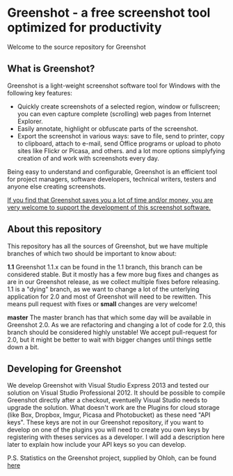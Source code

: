 Greenshot - a free screenshot tool optimized for productivity
=============================================================

Welcome to the source repository for Greenshot

What is Greenshot?
------------------

Greenshot is a light-weight screenshot software tool for Windows with the following key features:

* Quickly create screenshots of a selected region, window or fullscreen; you can even capture complete (scrolling) web pages from Internet Explorer.
* Easily annotate, highlight or obfuscate parts of the screenshot.
* Export the screenshot in various ways: save to file, send to printer, copy to clipboard, attach to e-mail, send Office programs or upload to photo sites like Flickr or Picasa, and others.
and a lot more options simplyfying creation of and work with screenshots every day.

Being easy to understand and configurable, Greenshot is an efficient tool for project managers, software developers, technical writers, testers and anyone else creating screenshots.


[If you find that Greenshot saves you a lot of time and/or money, you are very welcome to support the development of this screenshot software.](http://getgreenshot.org/support-greenshot/)


About this repository
---------------------
This repository has all the sources of Greenshot, but we have multiple branches of which two should be important to know about:

**1.1**
Greenshot 1.1.x can be found in the 1.1 branch, this branch can be considered stable.
But it mostly has a few more bug fixes and changes as are in our Greenshot release, as we collect multiple fixes before releasing.
1.1 is a "dying" branch, as we want to change a lot of the unterlying application for 2.0 and most of Greenshot will need to be rewitten.
This means pull request with fixes or **small** changes are very welcome!

**master**
The master branch has that which some day will be available in Greenshot 2.0.
As we are refactoring and changing a lot of code for 2.0, this branch should be considered highly unstable!
We accept pull-request for 2.0, but it might be better to wait with bigger changes until things settle down a bit.


Developing for Greenshot
------------------------
We develop Greenshot with Visual Studio Express 2013 and tested our solution on Visual Studio Professional 2012.
It should be possible to compile Greenshot directly after a checkout, eventuelly Visual Studio needs to upgrade the solution.
What doesn't work are the Plugins for cloud storage (like Box, Dropbox, Imgur, Picasa and Photobucket) as these need "API keys".
These keys are not in our Greenshot repository, if you want to develop on one of the plugins you will need to create you own keys by registering with theses services as a developer.
I will add a description here later to explain how include your API keys so you can develop.

P.S.
Statistics on the Greenshot project, supplied by Ohloh, can be found [here](http://www.ohloh.net/p/greenshot)